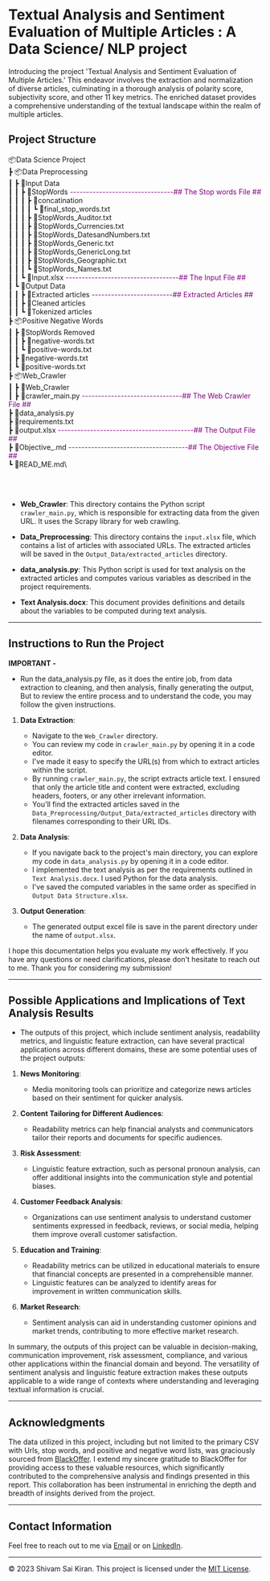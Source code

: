 # Textual Analysis and Sentiment Evaluation of Multiple Articles : A Data Science/ NLP project


Introducing the project 'Textual Analysis and Sentiment Evaluation of Multiple Articles.' This endeavor involves the extraction and normalization of diverse articles, culminating in a thorough analysis of polarity score, subjectivity score, and other 11 key metrics. The enriched dataset provides a comprehensive understanding of the textual landscape within the realm of multiple articles.

## Project Structure



📦Data Science Project \
┣ 📦Data Preprocessing \
┃ ┣ 📂Input Data \
┃ ┃ ┣ 📂StopWords <span style="color: purple;">--------------------------------## The Stop words File ##</span>\
┃ ┃ ┃ ┣ 📂concatination\
┃ ┃ ┃ ┃ ┗ 📜final_stop_words.txt\
┃ ┃ ┃ ┣ 📜StopWords_Auditor.txt\
┃ ┃ ┃ ┣ 📜StopWords_Currencies.txt\
┃ ┃ ┃ ┣ 📜StopWords_DatesandNumbers.txt\
┃ ┃ ┃ ┣ 📜StopWords_Generic.txt\
┃ ┃ ┃ ┣ 📜StopWords_GenericLong.txt\
┃ ┃ ┃ ┣ 📜StopWords_Geographic.txt\
┃ ┃ ┃ ┗ 📜StopWords_Names.txt\
┃ ┃ ┗ 📜Input.xlsx <span style="color: purple;">-----------------------------------## The Input File ##</span>\
┃ ┗ 📂Output Data\
┃ ┃ ┣ 📂Extracted articles <span style="color: purple;">-------------------------## Extracted Articles ##</span>\
┃ ┃ ┣ 📂Cleaned articles\
┃ ┃ ┗ 📂Tokenized articles\
┣ 📦Positive Negative Words\
┃  ┣ 📂StopWords Removed\
┃  ┃ ┣ 📜negative-words.txt\
┃  ┃ ┗ 📜positive-words.txt\
┃  ┣ 📜negative-words.txt\
┃  ┗ 📜positive-words.txt\
┣ 📦Web_Crawler\
┃  ┣ 📂Web_Crawler\
┃  ┣ 📜crawler_main.py <span style="color: purple;">-------------------------------## The Web Crawler File ##</span>\
┣ 📜data_analysis.py\
┣ 📜requirements.txt\
┣ 📜output.xlsx <span style="color: purple;">------------------------------------------## The Output File ##</span>\
┣ 📜Objective_.md <span style="color: purple;">-------------------------------------## The Objective File ##</span>\
┗ 📜READ_ME.md\
 
 

<br><br>
- **Web_Crawler**: This directory contains the Python script `crawler_main.py`, which is responsible for extracting data from the given URL. It uses the Scrapy library for web crawling.

- **Data_Preprocessing**: This directory contains the `input.xlsx` file, which contains a list of articles with associated URLs. The extracted articles will be saved in the `Output_Data/extracted_articles` directory.

- **data_analysis.py**: This Python script is used for text analysis on the extracted articles and computes various variables as described in the project requirements.

- **Text Analysis.docx**: This document provides definitions and details about the variables to be computed during text analysis.

---------------

## Instructions to Run the Project

 **IMPORTANT -** 
 * Run the data_analysis.py file, as it does the entire job, from data extraction to cleaning, and then analysis, finally generating the output, But to review the entire process and to understand the code, you may follow the given instructions.


1. **Data Extraction**:

   - Navigate to the `Web_Crawler` directory.
   - You can review my code in `crawler_main.py` by opening it in a code editor.
   - I've made it easy to specify the URL(s) from which to extract articles within the script.
   - By running `crawler_main.py`, the script extracts article text. I ensured that only the article title and content were extracted, excluding headers, footers, or any other irrelevant information.
   - You'll find the extracted articles saved in the `Data_Preprocessing/Output_Data/extracted_articles` directory with filenames corresponding to their URL IDs.

2. **Data Analysis**:

   - If you navigate back to the project's main directory, you can explore my code in `data_analysis.py` by opening it in a code editor.
   - I implemented the text analysis as per the requirements outlined in `Text Analysis.docx`. I used Python for the data analysis.
   - I've saved the computed variables in the same order as specified in `Output Data Structure.xlsx`.

3. **Output Generation**:

   - The generated output excel file is save in the parent directory under the name of `output.xlsx`.


I hope this documentation helps you evaluate my work effectively. If you have any questions or need clarifications, please don't hesitate to reach out to me. Thank you for considering my submission!

---------------------------

## Possible Applications and Implications of Text Analysis Results

- The outputs of this project, which include sentiment analysis, readability metrics, and linguistic feature extraction, can have several practical applications across different domains, these are some potential uses of the project outputs:


1. **News Monitoring**:

    - Media monitoring tools can prioritize and categorize news articles based on their sentiment for quicker analysis.

2. **Content Tailoring for Different Audiences**:

    - Readability metrics can help financial analysts and communicators tailor their reports and documents for specific audiences.

3. **Risk Assessment**:

	- Linguistic feature extraction, such as personal pronoun analysis, can offer additional insights into the communication style and potential biases.

4. **Customer Feedback Analysis**:

	- Organizations can use sentiment analysis to understand customer sentiments expressed in feedback, reviews, or social media, helping them improve overall customer satisfaction.


5. **Education and Training**:

	- Readability metrics can be utilized in educational materials to ensure that financial concepts are presented in a comprehensible manner.
	- Linguistic features can be analyzed to identify areas for improvement in written communication skills.

6. **Market Research**:

	- Sentiment analysis can aid in understanding customer opinions and market trends, contributing to more effective market research.

In summary, the outputs of this project can be valuable in decision-making, communication improvement, risk assessment, compliance, and various other applications within the financial domain and beyond. The versatility of sentiment analysis and linguistic feature extraction makes these outputs applicable to a wide range of contexts where understanding and leveraging textual information is crucial.

--------------
## Acknowledgments

The data utilized in this project, including but not limited to the primary CSV with Urls, stop words, and positive and negative word lists, was graciously sourced from [BlackOffer](https://blackcoffer.com/). I extend my sincere gratitude to BlackOffer for providing access to these valuable resources, which significantly contributed to the comprehensive analysis and findings presented in this report. This collaboration has been instrumental in enriching the depth and breadth of insights derived from the project.



------------------



## Contact Information

Feel free to reach out to me via [Email](mailto:shivamsaikiran111@gmail.com) or on [LinkedIn](https://www.linkedin.com/in/shivam-sai-kiran-030745210/).

----------------------------



© 2023 Shivam Sai Kiran. This project is licensed under the [MIT License](License.txt).